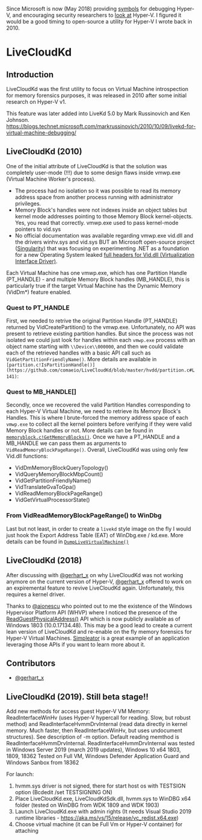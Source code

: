 Since Microsoft is now (May 2018) providing [symbols](https://blogs.technet.microsoft.com/srd/2018/05/03/hyper-v-debugging-symbols-are-publicly-available/) for debugging Hyper-V, and encouraging security researchers to [look at](https://blogs.technet.microsoft.com/srd/2018/12/10/first-steps-in-hyper-v-research/) Hyper-V. I figured it would be a good timing to open-source a utility for Hyper-V I wrote back in 2010.

# LiveCloudKd
## Introduction
LiveCloudKd was the first utility to focus on Virtual Machine introspection for memory forensics purposes, it was released in 2010 after some initial research on Hyper-V v1.

This feature was later added into LiveKd 5.0 by Mark Russinovich and Ken Johnson.
https://blogs.technet.microsoft.com/markrussinovich/2010/10/09/livekd-for-virtual-machine-debugging/

## LiveCloudKd (2010)
One of the initial attribute of LiveCloudKd is that the solution was completely user-mode (!!!) due to some design flaws inside vmwp.exe (Virtual Machine Worker's process).
- The process had no isolation so it was possible to read its memory address space from another process running with administrator privileges.
- Memory Block's handles were not indexes inside an object tables but kernel mode addresses pointing to those Memory Block kernel-objects. Yes, you read that correctly. vmwp.exe used to pass kernel-mode pointers to vid.sys 
- No official documentation was available regarding vmwp.exe vid.dll and the drivers winhv.sys and vid.sys BUT an Microsoft open-source project ([Singularity](https://en.wikipedia.org/wiki/Singularity_(operating_system))) that was focusing on experimenting .NET as a foundation for a new Operating System leaked [full headers for Vid.dll (Virtualization Interface Driver)](https://searchcode.com/codesearch/view/10186291/). 

Each Virtual Machine has one vmwp.exe, which has one Partition Handle (PT_HANDLE) - and multiple Memory Block handles (MB_HANDLE), this is particularly true if the target Virtual Machine has the Dynamic Memory (VidDm*) feature enabled. 

### Quest to PT_HANDLE
First, we needed to retrive the original Partition Handle (PT_HANDLE) returned by VidCreatePartition() to the vmwp.exe. Unfortunately, no API was present to retrieve existing partition handles. But since the process was not isolated we could just look for handles within each `vmwp.exe` process with an object name starting with `\\Device\\000000`, and then we could validate each of the retrieved handles with a basic API call such as `VidGetPartitionFriendlyName()`.
More details are available in `[partition.c!IsPartitionHandle()](https://github.com/comaeio/LiveCloudKd/blob/master/hvdd/partition.c#L141)`:

### Quest to MB_HANDLE[]
Secondly, once we recovered the valid Partition Handles corresponding to each Hyper-V Virtual Machine, we need to retrieve its Memory Block's Handles. This is where I brute-forced the memory address space of each `vmwp.exe` to collect all the kernel pointers before verifying if they were valid Memory Block handles or not. More details can be found in [`memoryblock.c!GetMemoryBlocks()`](https://github.com/comaeio/LiveCloudKd/blob/master/hvdd/memoryblock.c#L106). 
Once we have a PT_HANDLE and a MB_HANDLE we can pass them as arguments to `VidReadMemoryBlockPageRange()`. Overall, LiveCloudKd was using only few Vid.dll functions:
- VidDmMemoryBlockQueryTopology()
- VidQueryMemoryBlockMbpCount()
- VidGetPartitionFriendlyName()
- VidTranslateGvaToGpa()
- VidReadMemoryBlockPageRange()
- VidGetVirtualProcessorState()

### From VidReadMemoryBlockPageRange() to WinDbg
Last but not least, in order to create a `livekd` style image on the fly I would just hook the Export Address Table (EAT) of WinDbg.exe / kd.exe. More details can be found in [`DumpLiveVirtualMachine()`](https://github.com/comaeio/LiveCloudKd/blob/master/hvdd/dump.c#L214)

## LiveCloudKd (2018)
After discussing with [@gerhart_x](https://twitter.com/gerhart_x) on why LiveCloudKd was not working anymore on the current version of Hyper-V, [@gerhart_x](https://twitter.com/gerhart_x) offered to work on an expiremental feature to revive LiveCloudKd again. Unfortunately, this requires a kernel driver.

Thanks to [@aionescu](https://twitter.com/aionescu) who pointed out to me the existence of the Windows Hypervisor Platform API (WHVP) where I noticed the presence of the [ReadGuestPhysicalAddress()](https://docs.microsoft.com/en-us/virtualization/api/vm-dump-provider/funcs/readguestphysicaladdress) API which is now publicly available as of Windows 1803 (10.0.17134.48). This may be a good lead to create a current lean version of LiveCloudKd and re-enable on the fly memory forensics for Hyper-V Virtual Machines.
[Simpleator](https://github.com/ionescu007/Simpleator) is a great example of an application leveraging those APIs if you want to learn more about it.

## Contributors
- [@gerhart_x](https://twitter.com/gerhart_x)

## LiveCloudKd (2019). Still beta stage!!

Add new methods for access guest Hyper-V VM Memory: ReadInterfaceWinHv (uses Hyper-V hypercall for reading. Slow, but robust method) and ReadInterfaceHvmmDrvInternal (read data directly in kernel memory. Much faster, then ReadInterfaceWinHv, but uses undocument structures). See description of -m option. Default reading memthod is ReadInterfaceHvmmDrvInternal.
ReadInterfaceHvmmDrvInternal was tested in Windows Server 2019 (march 2019 updates), Windows 10 x64 1803, 1809, 18362
Tested on Full VM, Windows Defender Application Guard and Windows Sanbox from 18362

For launch:
1. hvmm.sys driver is not signed, there for start host os with TESTSIGN option (Bcdedit /set TESTSIGNING ON)
2. Place LiveCloudKd.exe, LiveCloudKdSdk.dll, hvmm.sys to WinDBG x64 folder (tested on WinDBG from WDK 1809 and WDK 1903)
3. Launch LiveCloudKd.exe with admin rights (It needs Visual Studio 2019 runtime libraries - https://aka.ms/vs/15/release/vc_redist.x64.exe)
4. Choose virtual machine (it can be Full Vm or Hyper-V container) for attaching
	


